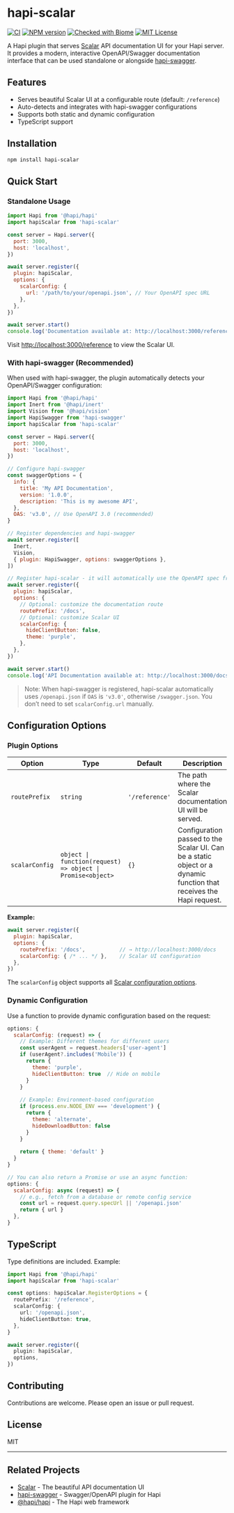 # hapi-scalar

[![CI](https://github.com/inyourtime/hapi-scalar/actions/workflows/ci.yml/badge.svg?branch=main)](https://github.com/inyourtime/hapi-scalar/actions/workflows/ci.yml)
[![NPM version](https://img.shields.io/npm/v/hapi-scalar.svg?style=flat)](https://www.npmjs.com/package/hapi-scalar)
[![Checked with Biome](https://img.shields.io/badge/Checked_with-Biome-60a5fa?style=flat&logo=biome)](https://biomejs.dev)
[![MIT License](https://img.shields.io/badge/license-MIT-blue.svg?style=flat)](./LICENSE)

A Hapi plugin that serves [Scalar](https://github.com/scalar/scalar) API documentation UI for your Hapi server. It provides a modern, interactive OpenAPI/Swagger documentation interface that can be used standalone or alongside [hapi-swagger](https://github.com/glennjones/hapi-swagger).

## Features

- Serves beautiful Scalar UI at a configurable route (default: `/reference`)
- Auto-detects and integrates with hapi-swagger configurations
- Supports both static and dynamic configuration
- TypeScript support

## Installation

```bash
npm install hapi-scalar
```

## Quick Start

### Standalone Usage

```js
import Hapi from '@hapi/hapi'
import hapiScalar from 'hapi-scalar'

const server = Hapi.server({
  port: 3000,
  host: 'localhost',
})

await server.register({
  plugin: hapiScalar,
  options: {
    scalarConfig: {
      url: '/path/to/your/openapi.json', // Your OpenAPI spec URL
    },
  },
})

await server.start()
console.log('Documentation available at: http://localhost:3000/reference')
```

Visit [http://localhost:3000/reference](http://localhost:3000/reference) to view the Scalar UI.

### With hapi-swagger (Recommended)

When used with hapi-swagger, the plugin automatically detects your OpenAPI/Swagger configuration:

```js
import Hapi from '@hapi/hapi'
import Inert from '@hapi/inert'
import Vision from '@hapi/vision'
import HapiSwagger from 'hapi-swagger'
import hapiScalar from 'hapi-scalar'

const server = Hapi.server({
  port: 3000,
  host: 'localhost',
})

// Configure hapi-swagger
const swaggerOptions = {
  info: {
    title: 'My API Documentation',
    version: '1.0.0',
    description: 'This is my awesome API',
  },
  OAS: 'v3.0', // Use OpenAPI 3.0 (recommended)
}

// Register dependencies and hapi-swagger
await server.register([
  Inert,
  Vision,
  { plugin: HapiSwagger, options: swaggerOptions },
])

// Register hapi-scalar - it will automatically use the OpenAPI spec from hapi-swagger
await server.register({
  plugin: hapiScalar,
  options: {
    // Optional: customize the documentation route
    routePrefix: '/docs',
    // Optional: customize Scalar UI
    scalarConfig: {
      hideClientButton: false,
      theme: 'purple',
    },
  },
})

await server.start()
console.log('API Documentation available at: http://localhost:3000/docs')
```

> Note: When hapi-swagger is registered, hapi-scalar automatically uses `/openapi.json` if `OAS` is `'v3.0'`, otherwise `/swagger.json`. You don’t need to set `scalarConfig.url` manually.

## Configuration Options

### Plugin Options

| Option | Type | Default | Description |
|--------|------|---------|-------------|
| `routePrefix` | `string` | `'/reference'` | The path where the Scalar documentation UI will be served. |
| `scalarConfig` | `object \| function(request) => object \| Promise<object>` | `{}` | Configuration passed to the Scalar UI. Can be a static object or a dynamic function that receives the Hapi request. |

**Example:**

```js
await server.register({
  plugin: hapiScalar,
  options: {
    routePrefix: '/docs',           // → http://localhost:3000/docs
    scalarConfig: { /* ... */ },    // Scalar UI configuration
  },
})
```

The `scalarConfig` object supports all [Scalar configuration options](https://github.com/scalar/scalar/blob/main/documentation/configuration.md).

### Dynamic Configuration

Use a function to provide dynamic configuration based on the request:

```js
options: {
  scalarConfig: (request) => {
    // Example: Different themes for different users
    const userAgent = request.headers['user-agent']
    if (userAgent?.includes('Mobile')) {
      return { 
        theme: 'purple',
        hideClientButton: true  // Hide on mobile
      }
    }
    
    // Example: Environment-based configuration
    if (process.env.NODE_ENV === 'development') {
      return {
        theme: 'alternate',
        hideDownloadButton: false
      }
    }
    
    return { theme: 'default' }
  }
}

// You can also return a Promise or use an async function:
options: {
  scalarConfig: async (request) => {
    // e.g., fetch from a database or remote config service
    const url = request.query.specUrl || '/openapi.json'
    return { url }
  },
}
```

## TypeScript

Type definitions are included. Example:

```ts
import Hapi from '@hapi/hapi'
import hapiScalar from 'hapi-scalar'

const options: hapiScalar.RegisterOptions = {
  routePrefix: '/reference',
  scalarConfig: {
    url: '/openapi.json',
    hideClientButton: true,
  },
}

await server.register({
  plugin: hapiScalar,
  options,
})
```

## Contributing

Contributions are welcome. Please open an issue or pull request.

## License

MIT

---

## Related Projects

- [Scalar](https://github.com/scalar/scalar) - The beautiful API documentation UI
- [hapi-swagger](https://github.com/glennjones/hapi-swagger) - Swagger/OpenAPI plugin for Hapi
- [@hapi/hapi](https://github.com/hapijs/hapi) - The Hapi web framework
